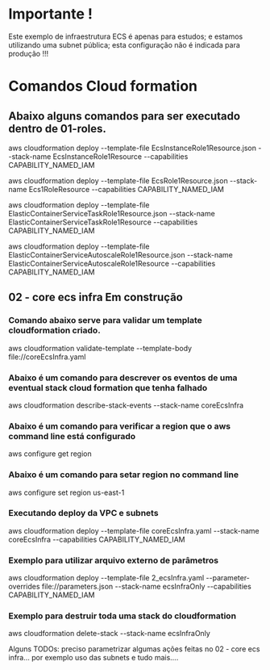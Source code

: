 # Importante !

Este exemplo de infraestrutura ECS é apenas para estudos; e estamos utilizando uma subnet pública; esta configuração não é indicada para produção !!!


# Comandos Cloud formation

## Abaixo alguns comandos para ser executado dentro de 01-roles.

aws cloudformation deploy --template-file EcsInstanceRole1Resource.json --stack-name EcsInstanceRole1Resource --capabilities CAPABILITY_NAMED_IAM

aws cloudformation deploy --template-file EcsRole1Resource.json --stack-name Ecs1RoleResource --capabilities CAPABILITY_NAMED_IAM

aws cloudformation deploy --template-file ElasticContainerServiceTaskRole1Resource.json --stack-name ElasticContainerServiceTaskRole1Resource --capabilities CAPABILITY_NAMED_IAM

aws cloudformation deploy --template-file ElasticContainerServiceAutoscaleRole1Resource.json --stack-name ElasticContainerServiceAutoscaleRole1Resource --capabilities CAPABILITY_NAMED_IAM

## 02 - core ecs infra Em construção

### Comando abaixo serve para validar um template cloudformation criado.
aws cloudformation validate-template --template-body file://coreEcsInfra.yaml


### Abaixo é um comando para descrever os eventos de uma eventual stack cloud formation que tenha falhado
aws cloudformation describe-stack-events --stack-name coreEcsInfra


### Abaixo é um comando para verificar a region que o aws command line está configurado
aws configure get region

### Abaixo é um comando para setar region no command line
aws configure set region us-east-1

### Executando deploy da VPC e subnets 
aws cloudformation deploy --template-file coreEcsInfra.yaml --stack-name coreEcsInfra --capabilities CAPABILITY_NAMED_IAM


### Exemplo para utilizar arquivo externo de parâmetros
aws cloudformation deploy --template-file 2_ecsInfra.yaml --parameter-overrides file://parameters.json --stack-name ecsInfraOnly --capabilities CAPABILITY_NAMED_IAM

### Exemplo para destruir toda uma stack do cloudformation
aws cloudformation delete-stack --stack-name ecsInfraOnly

Alguns TODOs: preciso parametrizar algumas ações feitas no 02 - core ecs infra... por exemplo uso das subnets e tudo mais....